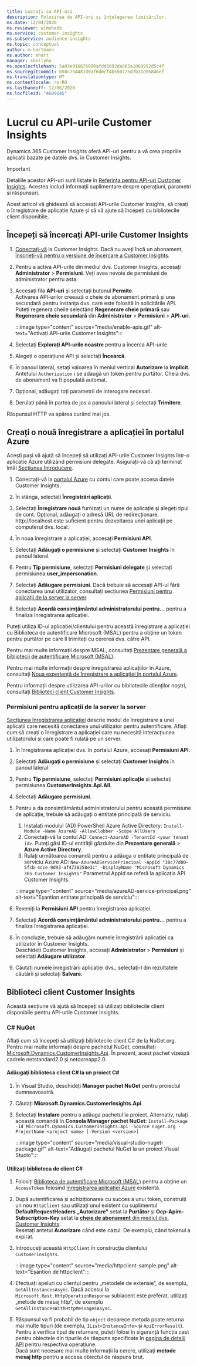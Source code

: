 ```yaml
---
title: Lucrați cu API-uri
description: Folosirea de API-uri și înțelegerea limitărilor.
ms.date: 12/04/2020
ms.reviewer: wimohabb
ms.service: customer-insights
ms.subservice: audience-insights
ms.topic: conceptual
author: m-hartmann
ms.author: mhart
manager: shellyha
ms.openlocfilehash: 5a03e916676800afdd8692da865a1060952d5c4f
ms.sourcegitcommit: b50c754481d0af6d0cf4b550775d7b31d95846ef
ms.translationtype: HT
ms.contentlocale: ro-RO
ms.lasthandoff: 12/06/2020
ms.locfileid: "4689145"
---
```

# <a name="work-with-customer-insights-apis"></a>Lucrul cu API-urile Customer Insights

Dynamics 365 Customer Insights oferă API-uri pentru a vă crea propriile aplicații bazate pe datele dvs. în Customer Insights.

> [!IMPORTANT]
> Detaliile acestor API-uri sunt listate în [Referința pentru API-uri Customer Insights](https://developer.ci.ai.dynamics.com/api-details#api=CustomerInsights). Acestea includ informații suplimentare despre operațiuni, parametri și răspunsuri.

Acest articol vă ghidează să accesați API-urile Customer Insights, să creați o înregistrare de aplicație Azure și să vă ajute să începeți cu bibliotecile client disponibile.

## <a name="get-started-trying-the-customer-insights-apis"></a>Începeți să încercați API-urile Customer Insights

1. [Conectați-vă](https://home.ci.ai.dynamics.com) la Customer Insights. Dacă nu aveți încă un abonament, [înscrieți-vă pentru o versiune de încercare a Customer Insights](https://aka.ms/tryci).

1. Pentru a activa API-urile din mediul dvs. Customer Insights, accesați **Administrator** > **Permisiuni**. Veți avea nevoie de permisiuni de administrator pentru asta.

1. Accesați fila **API-uri** și selectați butonul **Permite**.    
   Activarea API-urilor creează o cheie de abonament primară și una secundară pentru instanța dvs. care este folosită în solicitările API. Puteți regenera cheile selectând **Regenerare cheie primară** sau **Regenerare cheie secundară** din **Administrator** > **Permisiuni** > **API-uri**.

   :::image type="content" source="media/enable-apis.gif" alt-text="Activați API-urile Customer Insights":::

1. Selectați **Explorați API-urile noastre** pentru a încerca API-urile.

1. Alegeți o operațiune API și selectați **Încearcă**.

1. În panoul lateral, setați valoarea în meniul vertical **Autorizare** la **implicit**. Antetului `Authorization` i se adaugă un token pentru purtător. Cheia dvs. de abonament va fi populată automat.
  
1. Opțional, adăugați toți parametrii de interogare necesari.

1. Derulați până în partea de jos a panoului lateral și selectați **Trimitere**.

Răspunsul HTTP va apărea curând mai jos.

## <a name="create-a-new-app-registration-in-the-azure-portal"></a>Creați o nouă înregistrare a aplicației în portalul Azure

Acești pași vă ajută să începeți să utilizați API-urile Customer Insights într-o aplicație Azure utilizând permisiuni delegate. Asigurați-vă că ați terminat întâi [Secțiunea Introducere](#get-started-trying-the-customer-insights-apis).

1. Conectați-vă la [portalul Azure](https://portal.azure.com) cu contul care poate accesa datele Customer Insights.

1. În stânga, selectați **Înregistrări aplicații**.

1. Selectați **Înregistrare nouă** furnizați un nume de aplicație și alegeți tipul de cont.
   Opțional, adăugați o adresă URL de redirecționare. http://localhost este suficient pentru dezvoltarea unei aplicații pe computerul dvs. local.

1. În noua înregistrare a aplicației, accesați **Permisiuni API**.

1. Selectați **Adăugați o permisiune** și selectați **Customer Insights** în panoul lateral.

1. Pentru **Tip permisiune**, selectați **Permisiuni delegate** și selectați permisiunea **user_impersonation**.

1. Selectați **Adăugare permisiuni**. Dacă trebuie să accesați API-ul fără conectarea unui utilizator, consultați secțiunea [Permisiuni pentru aplicații de la server la server](#server-to-server-application-permissions).

1. Selectați **Acordă consimțământul administratorului pentru...** pentru a finaliza înregistrarea aplicației.

Puteți utiliza ID-ul aplicației/clientului pentru această înregistrare a aplicației cu Biblioteca de autentificare Microsoft (MSAL) pentru a obține un token pentru purtător pe care îl trimiteți cu cererea dvs. către API.

Pentru mai multe informații despre MSAL, consultați [Prezentare generală a bibliotecii de autentificare Microsoft (MSAL)](https://docs.microsoft.com/azure/active-directory/develop/msal-overview).

Pentru mai multe informații despre înregistrarea aplicațiilor în Azure, consultați [Noua experiență de înregistrare a aplicației în portalul Azure](https://docs.microsoft.com/azure/active-directory/develop/app-registration-portal-training-guide).

Pentru informații despre utilizarea API-urilor cu bibliotecile clienților noștri, consultați [Biblioteci client Customer Insights](#customer-insights-client-libraries).

### <a name="server-to-server-application-permissions"></a>Permisiuni pentru aplicații de la server la server

[Secțiunea înregistrarea aplicației](#create-a-new-app-registration-in-the-azure-portal) descrie modul de înregistrare a unei aplicații care necesită conectarea unui utilizator pentru autentificare. Aflați cum să creați o înregistrare a aplicației care nu necesită interacțiunea utilizatorului și care poate fi rulată pe un server.

1. În înregistrarea aplicației dvs. în portalul Azure, accesați **Permisiuni API**.

1. Selectați **Adăugați o permisiune** și selectați **Customer Insights** în panoul lateral.

1. Pentru **Tip permisiune**, selectați **Permisiuni aplicație** și selectați permisiunea **CustomerInsights.Api.All**.

1. Selectați **Adăugare permisiuni**.

1. Pentru a da consimțământul administratorului pentru această permisiune de aplicație, trebuie să adăugați o entitate principală de serviciu.

   1. Instalați modulul (AD) PowerShell Azure Active Directory: `Install-Module -Name AzureAD -AllowClobber -Scope AllUsers`
   1. Conectați-vă la contul AD: `Connect-AzureAD -TenantId <your tenant id>`. Puteți găsi ID-ul entității găzduite din **Prezentare generală** > **Azure Active Directory**.
   1. Rulați următoarea comandă pentru a adăuga o entitate principală de serviciu Azure AD: `New-AzureADServicePrincipal -AppId "38c77d00-5fcb-4cce-9d93-af4738258e3c" -DisplayName "Microsoft Dynamics 365 Customer Insights"` Parametrul AppId se referă la aplicația API Customer Insights.

   :::image type="content" source="media/azureAD-service-principal.png" alt-text="Eșantion entitate principală de serviciu":::

1. Reveniți la **Permisiuni API** pentru înregistrarea aplicației.

1. Selectați **Acordă consimțământul administratorului pentru...** pentru a finaliza înregistrarea aplicației.

1. În concluzie, trebuie să adăugăm numele înregistrării aplicației ca utilizator în Customer Insights.    
   Deschideți Customer Insights, accesați **Administrator** > **Permisiuni** și selectați **Adăugare utilizator**.

1. Căutați numele înregistrării aplicației dvs., selectați-l din rezultatele căutării și selectați **Salvare**.

## <a name="customer-insights-client-libraries"></a>Biblioteci client Customer Insights

Această secțiune vă ajută să începeți să utilizați bibliotecile client disponibile pentru API-urile Customer Insights.

### <a name="c-nuget"></a>C# NuGet

Aflați cum să începeți să utilizați bibliotecile client C# de la NuGet.org. Pentru mai multe informații despre pachetul NuGet, consultați [Microsoft.Dynamics.CustomerInsights.Api](https://www.nuget.org/packages/Microsoft.Dynamics.CustomerInsights.Api/). În prezent, acest pachet vizează cadrele netstandard2.0 și netcoreapp2.0.

#### <a name="add-the-c-client-library-to-a-c-project"></a>Adăugați biblioteca client C# la un proiect C#

1. În Visual Studio, deschideți **Manager pachet NuGet** pentru proiectul dumneavoastră.

1. Căutați **Microsoft.Dynamics.CustomerInsights.Api**.

1. Selectați **Instalare** pentru a adăuga pachetul la proiect.
   Alternativ, rulați această comandă în **Consola Manager pachet NuGet**: `Install-Package -Id Microsoft.Dynamics.CustomerInsights.Api -Source nuget.org -ProjectName <project name> [-Version <version>]`

   :::image type="content" source="media/visual-studio-nuget-package.gif" alt-text="Adăugați pachetul NuGet la un proiect Visual Studio":::

#### <a name="use-the-c-client-library"></a>Utilizați biblioteca de client C#

1. Folosiți [Biblioteca de autentificare Microsoft (MSAL)](https://docs.microsoft.com/azure/active-directory/develop/msal-overview) pentru a obține un `AccessToken` folosind [înregistrarea aplicației Azure](#create-a-new-app-registration-in-the-azure-portal) existentă.

1. După autentificarea și achiziționarea cu succes a unui token, construiți un nou `HttpClient` sau utilizați unul existent cu suplimentul **DefaultRequestHeaders „Autorizare”** setat la **Purtător <access token>** și **Ocp-Apim-Subscription-Key** setat la [**cheie de abonament** din mediul dvs. Customer Insights](#get-started-trying-the-customer-insights-apis).    
   Resetați antetul **Autorizare** când este cazul. De exemplu, când tokenul a expirat.

1. Introduceți această `HttpClient` în construcția clientului `CustomerInsights`.

   :::image type="content" source="media/httpclient-sample.png" alt-text="Eșantion de httpclient":::

1. Efectuați apeluri cu clientul pentru „metodele de extensie”, de exemplu, `GetAllInstancesAsync`. Dacă accesul la `Microsoft.Rest.HttpOperationResponse` subiacent este preferat, utilizați „metode de mesaj http”, de exemplu `GetAllInstancesWithHttpMessagesAsync`.

1. Răspunsul va fi probabil de tip `object` deoarece metoda poate returna mai multe tipuri (de exemplu, `IList<InstanceInfo>` și `ApiErrorResult`). Pentru a verifica tipul de returnare, puteți folosi în siguranță funcția cast pentru obiectele din tipurile de răspuns specificate în [pagina de detalii API](https://developer.ci.ai.dynamics.com/api-details#api=CustomerInsights) pentru respectiva operațiune.    
   Dacă sunt necesare mai multe informații la cerere, utilizați **metode mesaj http** pentru a accesa obiectul de răspuns brut.
